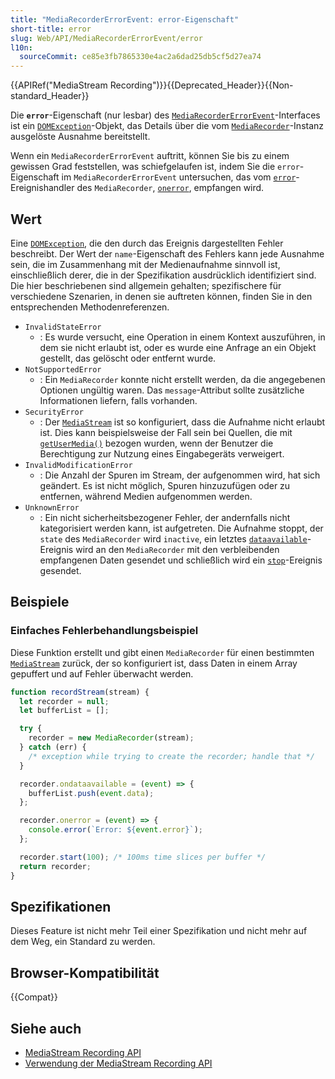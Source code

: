 ```yaml
---
title: "MediaRecorderErrorEvent: error-Eigenschaft"
short-title: error
slug: Web/API/MediaRecorderErrorEvent/error
l10n:
  sourceCommit: ce85e3fb7865330e4ac2a6dad25db5cf5d27ea74
---
```


{{APIRef("MediaStream Recording")}}{{Deprecated_Header}}{{Non-standard_Header}}

Die **`error`**-Eigenschaft (nur lesbar) des [`MediaRecorderErrorEvent`](/de/docs/Web/API/MediaRecorderErrorEvent)-Interfaces ist ein [`DOMException`](/de/docs/Web/API/DOMException)-Objekt, das Details über die vom [`MediaRecorder`](/de/docs/Web/API/MediaRecorder)-Instanz ausgelöste Ausnahme bereitstellt.

Wenn ein `MediaRecorderErrorEvent` auftritt, können Sie bis zu einem gewissen Grad feststellen, was schiefgelaufen ist, indem Sie die `error`-Eigenschaft im `MediaRecorderErrorEvent` untersuchen, das vom [`error`](/de/docs/Web/API/MediaRecorder/error_event)-Ereignishandler des `MediaRecorder`, [`onerror`](/de/docs/Web/API/MediaRecorder/error_event), empfangen wird.

## Wert

Eine [`DOMException`](/de/docs/Web/API/DOMException), die den durch das Ereignis dargestellten Fehler beschreibt. Der Wert der `name`-Eigenschaft des Fehlers kann jede Ausnahme sein, die im Zusammenhang mit der Medienaufnahme sinnvoll ist, einschließlich derer, die in der Spezifikation ausdrücklich identifiziert sind. Die hier beschriebenen sind allgemein gehalten; spezifischere für verschiedene Szenarien, in denen sie auftreten können, finden Sie in den entsprechenden Methodenreferenzen.

- `InvalidStateError`
  - : Es wurde versucht, eine Operation in einem Kontext auszuführen, in dem sie nicht erlaubt ist, oder es wurde eine Anfrage an ein Objekt gestellt, das gelöscht oder entfernt wurde.
- `NotSupportedError`
  - : Ein `MediaRecorder` konnte nicht erstellt werden, da die angegebenen Optionen ungültig waren. Das `message`-Attribut sollte zusätzliche Informationen liefern, falls vorhanden.
- `SecurityError`
  - : Der [`MediaStream`](/de/docs/Web/API/MediaStream) ist so konfiguriert, dass die Aufnahme nicht erlaubt ist. Dies kann beispielsweise der Fall sein bei Quellen, die mit [`getUserMedia()`](/de/docs/Web/API/MediaDevices/getUserMedia) bezogen wurden, wenn der Benutzer die Berechtigung zur Nutzung eines Eingabegeräts verweigert.
- `InvalidModificationError`
  - : Die Anzahl der Spuren im Stream, der aufgenommen wird, hat sich geändert. Es ist nicht möglich, Spuren hinzuzufügen oder zu entfernen, während Medien aufgenommen werden.
- `UnknownError`
  - : Ein nicht sicherheitsbezogener Fehler, der andernfalls nicht kategorisiert werden kann, ist aufgetreten. Die Aufnahme stoppt, der `state` des `MediaRecorder` wird `inactive`, ein letztes [`dataavailable`](/de/docs/Web/API/MediaRecorder/dataavailable_event)-Ereignis wird an den `MediaRecorder` mit den verbleibenden empfangenen Daten gesendet und schließlich wird ein [`stop`](/de/docs/Web/API/MediaRecorder/stop_event)-Ereignis gesendet.

## Beispiele

### Einfaches Fehlerbehandlungsbeispiel

Diese Funktion erstellt und gibt einen `MediaRecorder` für einen bestimmten [`MediaStream`](/de/docs/Web/API/MediaStream) zurück, der so konfiguriert ist, dass Daten in einem Array gepuffert und auf Fehler überwacht werden.

```js
function recordStream(stream) {
  let recorder = null;
  let bufferList = [];

  try {
    recorder = new MediaRecorder(stream);
  } catch (err) {
    /* exception while trying to create the recorder; handle that */
  }

  recorder.ondataavailable = (event) => {
    bufferList.push(event.data);
  };

  recorder.onerror = (event) => {
    console.error(`Error: ${event.error}`);
  };

  recorder.start(100); /* 100ms time slices per buffer */
  return recorder;
}
```

## Spezifikationen

Dieses Feature ist nicht mehr Teil einer Spezifikation und nicht mehr auf dem Weg, ein Standard zu werden.

## Browser-Kompatibilität

{{Compat}}

## Siehe auch

- [MediaStream Recording API](/de/docs/Web/API/MediaStream_Recording_API)
- [Verwendung der MediaStream Recording API](/de/docs/Web/API/MediaStream_Recording_API/Using_the_MediaStream_Recording_API)
